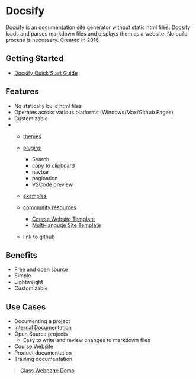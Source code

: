 # Docsify

Docsify is an documentation site generator without static html files. Docsify loads and parses markdown files and 
displays them as a website. No build process is necessary. Created in 2016.



## Getting  Started
- [Docsify Quick Start Guide](https://docsify.js.org/#/quickstart)

## Features
- No statically build html files
- Operates across various platforms (Windows/Max/Github Pages)
- Customizable
- 
    - [themes](https://docsify.js.org/#/themes)
      
    - [plugins](https://docsify.js.org/#/awesome?id=plugins)
      - Search
      - copy to clipboard
      - navbar
      - pagination
      - VSCode preview

    - [examples](https://docsify.js.org/#/awesome?id=showcase)
  
    - [community resources](https://docsify.js.org/#/awesome?id=community-resources)
        - [Course Website Template](https://hibbitts-design.github.io/docsify-open-course-starter-kit/#/)
        - [Multi-languge Site Template](https://docsify-this.net/?basePath=https://raw.githubusercontent.com/hibbitts-design/docsify-this-multilanguage-site/main&homepage=home.md&sidebar=true&loadSidebar=_sidebar.md&loadNavbar=_navbar.md&name=Multi-language%20Site#/README)
    - link to github

## Benefits
- Free and open source
- Simple
- Lightweight
- Customizable


## Use Cases
*  Documenting a project
*  [Internal Documentation](docs/InternalDocumentation.md)
* Open Source projects
  * Easy to write and review changes to markdown files
* Course Website
* Product documentation
* Training documentation


> [Class Webpage Demo](https://jbjohnson2.github.io/docsifyDemo/#/)

